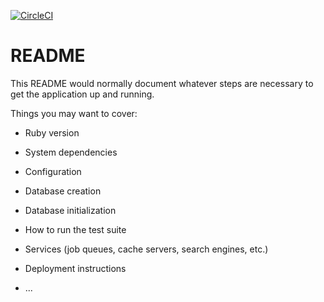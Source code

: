 [![CircleCI](https://dl.circleci.com/status-badge/img/gh/Christophe-Junier/BetterTradePotatoes/tree/main.svg?style=svg)](https://dl.circleci.com/status-badge/redirect/gh/Christophe-Junier/BetterTradePotatoes/tree/main)



# README

This README would normally document whatever steps are necessary to get the
application up and running.

Things you may want to cover:

* Ruby version

* System dependencies

* Configuration

* Database creation

* Database initialization

* How to run the test suite

* Services (job queues, cache servers, search engines, etc.)

* Deployment instructions

* ...
